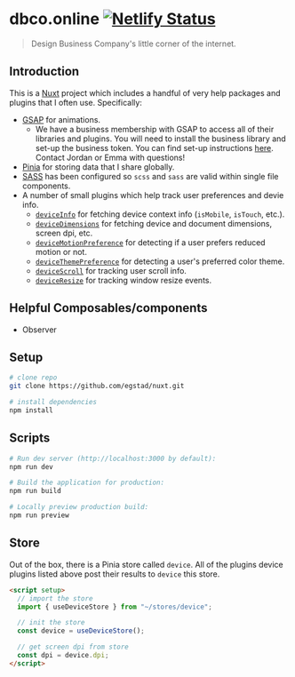 # dbco.online [![Netlify Status](https://api.netlify.com/api/v1/badges/1450d4ef-abd1-4e42-8389-38b77d766d08/deploy-status)](https://app.netlify.com/sites/dbco-frontend/deploys)

> Design Business Company's little corner of the internet.

## Introduction

This is a [Nuxt](https://nuxt.com/docs/getting-started/introduction) project which includes a handful of very help packages and plugins that I often use. Specifically:

- [GSAP](https://gsap.com/docs/v3/) for animations.
    - We have a business membership with GSAP to access all of their libraries and plugins. You will need to install the business library and set-up the business token. You can find set-up instructions [here](https://gsap.com/docs/v3/Installation/guides/Netlify/). Contact Jordan or Emma with questions!
- [Pinia](https://pinia.vuejs.org/introduction.html) for storing data that I share globally.
- [SASS](https://sass-lang.com/documentation/) has been configured so `scss` and `sass` are valid within single file components.
- A number of small plugins which help track user preferences and devie info.
  - [`deviceInfo`](./plugins/device/deviceInfo.ts) for fetching device context info (`isMobile`, `isTouch`, etc.).
  - [`deviceDimensions`](./plugins/device/deviceDimensions.ts) for fetching device and document dimensions, screen dpi, etc.
  - [`deviceMotionPreference`](./plugins/device/deviceMotionPreference.ts) for detecting if a user prefers reduced motion or not.
  - [`deviceThemePreference`](./plugins/device/deviceThemePreference.ts) for detecting a user's preferred color theme.
  - [`deviceScroll`](./plugins/device/deviceScroll.ts) for tracking user scroll info.
  - [`deviceResize`](./plugins/device/deviceResize.ts) for tracking window resize events.

## Helpful Composables/components

- Observer

## Setup

```bash
# clone repo
git clone https://github.com/egstad/nuxt.git

# install dependencies
npm install
```

## Scripts

```bash
# Run dev server (http://localhost:3000 by default):
npm run dev

# Build the application for production:
npm run build

# Locally preview production build:
npm run preview
```

## Store

Out of the box, there is a Pinia store called `device`. All of the plugins device plugins listed above post their results to `device` this store.

```html
<script setup>
  // import the store
  import { useDeviceStore } from "~/stores/device";

  // init the store
  const device = useDeviceStore();

  // get screen dpi from store
  const dpi = device.dpi;
</script>
```
